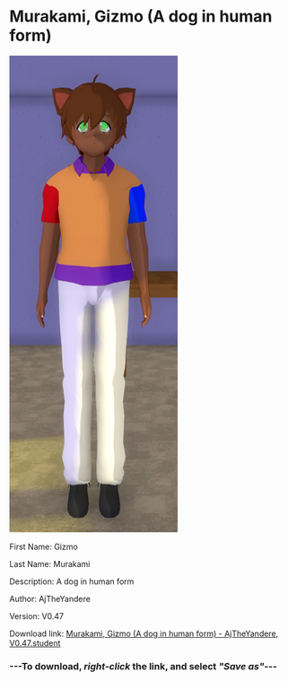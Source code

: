 # Murakami, Gizmo (A dog in human form)

<img src="https://raw.githubusercontent.com/Arbiter1223/Daigaku-Gurashi-Custom-Students/master/Students/Files/Murakami%2C%20Gizmo%20(A%20dog%20in%20human%20form).png" title="Murakami, Gizmo (A dog in human form) - AjTheYandere, V0.47">

First Name: Gizmo

Last Name: Murakami

Description: A dog in human form

Author: AjTheYandere

Version: V0.47

Download link: <a href="https://raw.githubusercontent.com/Arbiter1223/Daigaku-Gurashi-Custom-Students/master/Students/Files/Murakami%2C%20Gizmo%20(A%20dog%20in%20human%20form)%20-%20AjTheYandere%2C%20V0.47.student">Murakami, Gizmo (A dog in human form) - AjTheYandere, V0.47.student</a>

### ---**To download, _right-click_ the link, and select _"Save as"_**---
